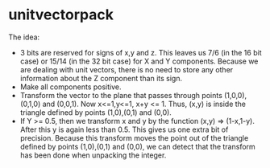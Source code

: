 # unitvectorpack

The idea:
 - 3 bits are reserved for signs of x,y and z. This leaves us 7/6 (in the 16 bit case) or 15/14 (in the 32 bit case) for X and Y components. Because we are dealing with unit vectors, there is no need to store any other information about the Z component than its sign.
 - Make all components positive.
 - Transform the vector to the plane that passes through points (1,0,0),(0,1,0) and (0,0,1). Now x<=1,y<=1, x+y <= 1. Thus, (x,y) is inside the triangle defined by points (1,0),(0,1) and (0,0).
 - If Y >= 0.5, then we transform x and y by the function (x,y) => (1-x,1-y). After this y is again less than 0.5. This gives us one extra bit of precision. Because this transform moves the point out of the triangle defined by points (1,0),(0,1) and (0,0), we can detect that the transform has been done when unpacking the integer. 